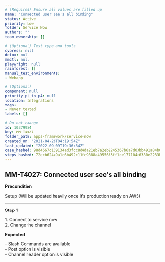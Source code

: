 ```yaml
---
# (Required) Ensure all values are filled up
name: "Connected user see's all binding"
status: Active
priority: Low
folder: Service Now
authors: ""
team_ownership: []

# (Optional) Test type and tools
cypress: null
detox: null
mmctl: null
playwright: null
rainforest: []
manual_test_environments: 
- Webapp

# (Optional)
component: null
priority_p1_to_p4: null
location: Integrations
tags: 
- Never tested
labels: []

# Do not change
id: 10379954
key: MM-T4027
folder_path: apps-framework/service-now
created_on: "2021-04-26T04:19:54Z"
last_updated: "2022-09-09T19:36:34Z"
case_hashed: 98d4667c119134ad3fcc8d4da21eb7a2eb9245367b6a7d03bb491a84b0d296b86ab00584cf42e18240dc00395df646cf
steps_hashed: 72ecb62449a1c6b492c11fc9888a4955663ff1ce177104c6380e2233b49bf96c3a60e3abbd7b9fe440f8180d09136283
---
```


## MM-T4027: Connected user see's all binding

**Precondition**

Setup (Will be updated heavily once It's production ready on AWS)

---

**Step 1**

1\. Connect to service now\
2\. Change the channel

**Expected**

\- Slash Commands are available\
\- Post option is visible\
\- Channel header option is visible
